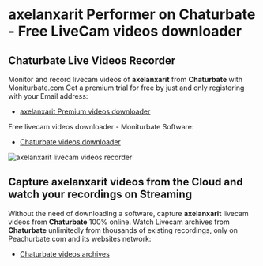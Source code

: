 # axelanxarit Performer on Chaturbate - Free LiveCam videos downloader

## Chaturbate Live Videos Recorder

Monitor and record livecam videos of **axelanxarit** from **Chaturbate** with Moniturbate.com
Get a premium trial for free by just and only registering with your Email address:
* [axelanxarit Premium videos downloader](https://moniturbate.com/request-demo-licence-key.html)

Free livecam videos downloader - Moniturbate Software:
* [Chaturbate videos downloader](https://moniturbate.com/moniturbate-download-software.html)

![axelanxarit livecam videos recorder](https://peachurnet.com/templates/moniturbate-software.png)


## Capture axelanxarit videos from the Cloud and watch your recordings on Streaming

Without the need of downloading a software, capture **axelanxarit** livecam videos from **Chaturbate** 100% online.
Watch Livecam archives from **Chaturbate** unlimitedly from thousands of existing recordings, only on Peachurbate.com and its websites network:
* [Chaturbate videos archives](https://peachurnet.com/)